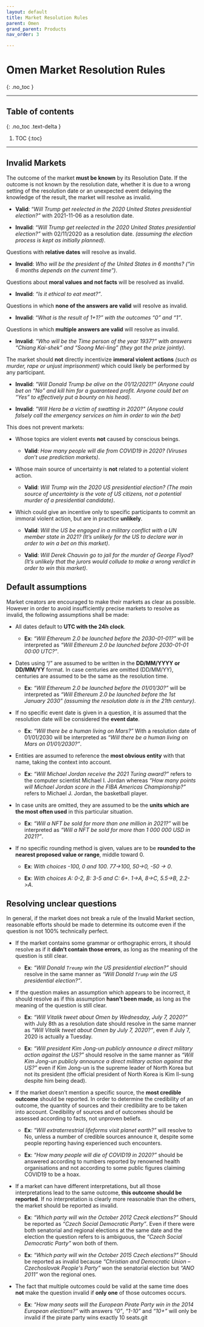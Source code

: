 ```yaml
---
layout: default
title: Market Resolution Rules
parent: Omen
grand_parent: Products
nav_order: 3

---
```


# Omen Market Resolution Rules
{: .no_toc }

___

## Table of contents
{: .no_toc .text-delta }

1. TOC
{:toc}

---

## Invalid Markets 

The outcome of the market **must be known** by its Resolution Date. If the outcome is not known by the resolution date, whether it is due to a wrong setting of the resolution date or an unexpected event delaying the knowledge of the result, the market will resolve as invalid. 
- **Valid**: “*Will Trump get reelected in the 2020 United States presidential election?”* with 2021-11-06 as a resolution date. 

- **Invalid**: “*Will Trump get reelected in the 2020 United States presidential election?”* with 02/11/2020 as a resolution date. *(assuming the election process is kept as initially planned)*.

Questions with **relative dates** will resolve as invalid. 

- **Invalid**: *Who will be the president of the United States in 6 months? (“in 6 months depends on the current time”)*. 

Questions about **moral values and not facts** will be resolved as invalid. 

- **Invalid**: *“Is it ethical to eat meat?”*. 

Questions in which **none of the answers are valid** will resolve as invalid. 

- **Invalid**: “*What is the result of 1+1?” with the outcomes “0” and “1”*. 

Questions in which **multiple answers are valid** will resolve as invalid. 

- **Invalid**: *“Who will be the Time person of the year 1937?” with answers “Chiang Kai-shek” and “Soong Mei-ling” (they got the prize jointly).* 

The market should **not** directly incentivize **immoral violent actions** *(such as murder, rape or unjust imprisonment)* which could likely be performed by any participant. 

- **Invalid**: *"Will Donald Trump be alive on the 01/12/2021?" (Anyone could bet on “No” and kill him for a guaranteed profit. Anyone could bet on “Yes” to effectively put a bounty on his head)*. 

- **Invalid**: *"Will Hera be a victim of swatting in 2020?" (Anyone could falsely call the emergency services on him in order to win the bet)* 

This does not prevent markets: 

 - Whose topics are violent events **not** caused by conscious beings. 
 
    - **Valid**: *How many people will die from COVID19 in 2020? (Viruses don’t use prediction markets)*. 

  - Whose main source of uncertainty is **not** related to a potential violent action. 
  
      -  **Valid**: *Will Trump win the 2020 US presidential election? (The main source of uncertainty is the vote of US citizens, not a potential murder of a presidential candidate)*. 

  - Which could give an incentive only to specific participants to commit an immoral violent action, but are in practice **unlikely**. 
  
      -  **Valid**: *Will the US be engaged in a military conflict with a UN member state in 2021? (It’s unlikely for the US to declare war in order to win a bet on this market)*. 
      
    -   **Valid**: *Will Derek Chauvin go to jail for the murder of George Flyod? (It’s unlikely that the jurors would collude to make a wrong verdict in order to win this market)*. 

## Default assumptions 

Market creators are encouraged to make their markets as clear as possible. However in order to avoid insufficiently precise markets to resolve as invalid, the following assumptions shall be made: 

- All dates default to **UTC with the 24h clock**. 
    - **Ex**: *“Will Ethereum 2.0 be launched before the 2030-01-01?”* will be interpreted as *“Will Ethereum 2.0 be launched before 2030-01-01 00:00 UTC?”*. 

- Dates using “/” are assumed to be written in the **DD/MM/YYYY or DD/MM/YY** format. In case centuries are omitted (DD/MM/YY), centuries are assumed to be the same as the resolution time. 
    - **Ex**: *“Will Ethereum 2.0 be launched before the 01/01/30?”* will be interpreted as *“Will Ethereum 2.0 be launched before the 1st January 2030” (assuming the resolution date is in the 21th century)*. 

- If no specific event date is given in a question, it is assumed that the resolution date will be considered the **event date**. 
    - **Ex**: *“Will there be a human living on Mars?”* With a resolution date of 01/01/2030 will be interpreted as *“Will there be a human living on Mars on 01/01/2030?”*. 

- Entities are assumed to reference the **most obvious entity** with that name, taking the context into account. 
    - **Ex**: *“Will Michael Jordan receive the 2021 Turing award?”* refers to the computer scientist Michael I. Jordan whereas *“How many points will Michael Jordan score in the FIBA Americas Championship?”* refers to Michael J. Jordan, the basketball player. 

- In case units are omitted, they are assumed to be the **units which are the most often used** in this particular situation. 
  - **Ex**: *“Will a NFT be sold for more than one million in 2021?”* will be interpreted as *“Will a NFT be sold for more than 1 000 000 USD in 2021?”*. 

- If no specific rounding method is given, values are to be **rounded to the nearest proposed value or range**, middle toward 0. 
    - **Ex**: *With choices -100, 0 and 100. 77->100, 50->0, -50 -> 0*. 
    
    - **Ex**: *With choices A: 0-2, B: 3-5 and C: 6+. 1->A, 8->C, 5.5->B, 2.2->A*. 

## Resolving unclear questions 

In general, if the market does not break a rule of the Invalid Market section, reasonable efforts should be made to determine its outcome even if the question is not 100% technically perfect. 

- If the market contains some grammar or orthographic errors, it should resolve as if it **didn’t contain those errors**, as long as the meaning of the question is still clear. 
    - **Ex**: *“Will Donald `Treump` win the US presidential election?”* should resolve in the same manner as *“Will Donald `Trump` win the US presidential election?”*. 

- If the question makes an assumption which appears to be incorrect, it should resolve as if this assumption **hasn’t been made**, as long as the meaning of the question is still clear. 
    - **Ex**: *“Will Vitalik tweet about Omen by Wednesday, July 7, 2020?”* with July 8th as a resolution date should resolve in the same manner as *“Will Vitalik tweet about Omen by July 7, 2020?”*, even if July 7, 2020 is actually a Tuesday. 
    
    - **Ex**: *“Will president Kim Jong-un publicly announce a direct military action against the US?”* should resolve in the same manner as *“Will Kim Jong-un publicly announce a direct military action against the US?”* even if Kim Jong-un is the supreme leader of North Korea but not its president (the official president of North Korea is Kim Il-sung despite him being dead). 

- If the market doesn’t mention a specific source, the **most credible outcome** should be reported. In order to determine the credibility of an outcome, the quantity of sources and their credibility are to be taken into account. Credibility of sources and of outcomes should be assessed according to facts, not unproven beliefs. 

  - **Ex**: *“Will extraterrestrial lifeforms visit planet earth?”* will resolve to No, unless a number of credible sources announce it, despite some people reporting having experienced such encounters.   
    
  - **Ex**: *“How many people will die of COVID19 in 2020?”* should be answered according to numbers reported by renowned health organisations and not according to some public figures claiming COVID19 to be a hoax. 

- If a market can have different interpretations, but all those interpretations lead to the same outcome, **this outcome should be reported**. If no interpretation is clearly more reasonable than the others, the market should be reported as invalid. 

    - **Ex**: *“Which party will win the October 2012 Czeck elections?”* Should be reported as *“Czech Social Democratic Party”*. Even if there were both senatorial and regional elections at the same date and the election the question refers to is ambiguous, the *“Czech Social Democratic Party”* won both of them. 

    - **Ex**: *“Which party will win the October 2015 Czech elections?”* Should be reported as invalid because *“Christian and Democratic Union – Czechoslovak People's Party”* won the senatorial election but *“ANO 2011”* won the regional ones. 

- The fact that multiple outcomes could be valid at the same time does **not** make the question invalid if **only one** of those outcomes occurs. 

    - **Ex**: *“How many seats will the European Pirate Party win in the 2014 European elections?”* with answers *“0”*, *“1-10”* and *“10+”* will only be invalid if the pirate party wins exactly 10 seats.git